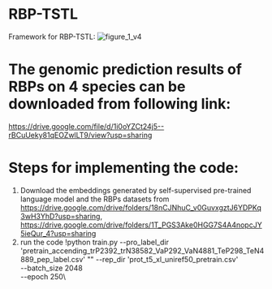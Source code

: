# RBP-TSTL
Framework for RBP-TSTL:
![figure_1_v4](https://user-images.githubusercontent.com/72983482/154390499-45bed4dc-a8f4-4c38-9a5a-e91b0d112842.png)

# The genomic prediction results of RBPs on 4 species can be downloaded from following link:
https://drive.google.com/file/d/1i0oYZCt24j5--rBCuUeky81qEOZwlLT9/view?usp=sharing

# Steps for implementing the code:
1. Download the embeddings generated by self-supervised pre-trained language model and the RBPs datasets from https://drive.google.com/drive/folders/18nCJNhuC_v0GuvxgztJ6YDPKq3wH3YhD?usp=sharing, https://drive.google.com/drive/folders/1T_PGS3Ake0HGG7S4A4nopcJY5ieQur_4?usp=sharing
2. run the code 
!python train.py     --pro_label_dir 'pretrain_accending_trP2392_trN38582_VaP292_VaN4881_TeP298_TeN4889_pep_label.csv'          "\"
                     --rep_dir     'prot_t5_xl_uniref50_pretrain.csv'     
                     --batch_size  2048   \
                     --epoch 250\

